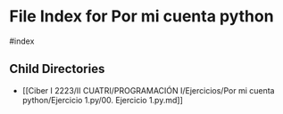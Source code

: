 # File Index for Por mi cuenta python
#index

## Child Directories

- [[Ciber I 2223/II CUATRI/PROGRAMACIÓN I/Ejercicios/Por mi cuenta python/Ejercicio 1.py/00. Ejercicio 1.py.md]]


